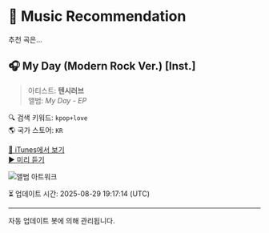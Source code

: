 
# 🎵 Music Recommendation

추천 곡은...

## 🎧 My Day (Modern Rock Ver.) [Inst.]  
> 아티스트: **텐시러브**  
> 앨범: _My Day - EP_  

🔍 검색 키워드: `kpop+love`  
🌎 국가 스토어: `KR`

[🔗 iTunes에서 보기](https://music.apple.com/kr/album/my-day-modern-rock-ver-inst/1008618575?i=1008618583&uo=4)  
[▶️ 미리 듣기](https://audio-ssl.itunes.apple.com/itunes-assets/Music7/v4/8e/16/f6/8e16f6e0-ef03-86f7-dea5-050d14d6d58c/mzaf_2767646294742145865.plus.aac.p.m4a)

![앨범 아트워크](https://is1-ssl.mzstatic.com/image/thumb/Music7/v4/68/eb/79/68eb796b-4a36-d02b-3b26-298f22dcebad/tensi.jpg/100x100bb.jpg)

⏳ 업데이트 시간: 2025-08-29 19:17:14 (UTC)

---
자동 업데이트 봇에 의해 관리됩니다.
